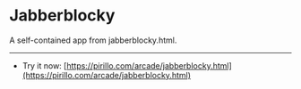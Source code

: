 
# Jabberblocky

A self-contained app from jabberblocky.html.

---

* Try it now: [https://pirillo.com/arcade/jabberblocky.html](https://pirillo.com/arcade/jabberblocky.html)
